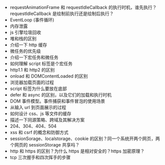 - requestAnimationFrame 和 requestIdleCallback 的执行时机，谁先执行？ requestIdleCallback 是绘制前执行还是绘制后执行？
- EventLoop (事件循环)
- 内存泄露
- js 引擎垃圾回收
- 堆和栈的区别
- 介绍一下 http 缓存
- 微任务的优先级
- 介绍一下宏任务和微任务
- 如何理解 script 标签是个宏任务
- http1.1 和 http2 的区别
- onload 和 DOMContentLoaded 的区别
- 浏览器加载页面的过程
- script 标签为什么要放在底部
- defer 和 async 的区别，以及它们的加载和执行时机
- DOM 事件模型。事件捕获和事件冒泡的使用场景
- 从输入 url 到页面展示的过程
- 如何设计 css、js 等文件的缓存
- 描述一下同源策略、跨域及其解决方案
- 204、304、404、504
- xss 和 csrf 的概念和防御方式
- sessionSorage、localstorage、cookie 的区别？同一个系统开两个网页，两个网页的 sessionStorage 共享吗？
- http 和 https 的区别？为什么 https 是相对安全的？https 加密原理？
- tcp 三次握手和四次挥手的步骤
